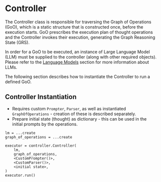 # Controller

The Controller class is responsible for traversing the Graph of Operations (GoO), which is a static structure that is constructed once, before the execution starts.
GoO prescribes the execution plan of thought operations and the Controller invokes their execution, generating the Graph Reasoning State (GRS). 

In order for a GoO to be executed, an instance of Large Language Model (LLM) must be supplied to the controller (along with other required objects).
Please refer to the [Language Models](../language_models/README.md) section for more information about LLMs. 

The following section describes how to instantiate the Controller to run a defined GoO. 

## Controller Instantiation
- Requires custom `Prompter`, `Parser`, as well as instantiated `GraphOfOperations` - creation of these is described separately.
- Prepare initial state (thought) as dictionary - this can be used in the initial prompts by the operations.
```
lm = ...create
graph_of_operations = ...create

executor = controller.Controller(
    lm,
    graph_of_operations,
    <CustomPrompter()>,
    <CustomParser()>,
    <initial state>,
)
executor.run()
```
